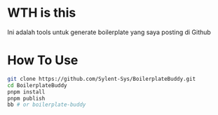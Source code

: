 # WTH is this

Ini adalah tools untuk generate boilerplate yang saya posting di Github

# How To Use

```bash
git clone https://github.com/Sylent-Sys/BoilerplateBuddy.git
cd BoilerplateBuddy
pnpm install
pnpm publish
bb # or boilerplate-buddy
```